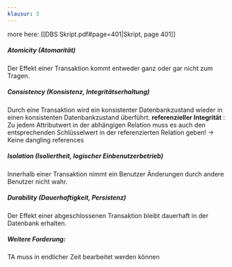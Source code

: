 ```yaml
---
klausur: 3
---
```

more here: [[DBS Skript.pdf#page=401|Skript, page 401]]
##### **Atomicity** (Atomarität) 
Der Effekt einer Transaktion kommt entweder ganz oder gar nicht zum Tragen.

##### **Consistency** (Konsistenz, Integritätserhaltung) 
Durch eine Transaktion wird ein konsistenter Datenbankzustand wieder in einen konsistenten Datenbankzustand überführt. 
	**referenzieller Integrität** : Zu jedem Attributwert in der abhängigen Relation muss es auch den entsprechenden Schlüsselwert in der referenzierten Relation geben! 
	-> Keine dangling references

##### **Isolation** (Isoliertheit, logischer Einbenutzerbetrieb) 
Innerhalb einer Transaktion nimmt ein Benutzer Änderungen durch andere Benutzer nicht wahr. 

##### **Durability** (Dauerhaftigkeit, Persistenz) 
Der Effekt einer abgeschlossenen Transaktion bleibt dauerhaft in der Datenbank erhalten. 

##### Weitere Forderung: 
TA muss in endlicher Zeit bearbeitet werden können